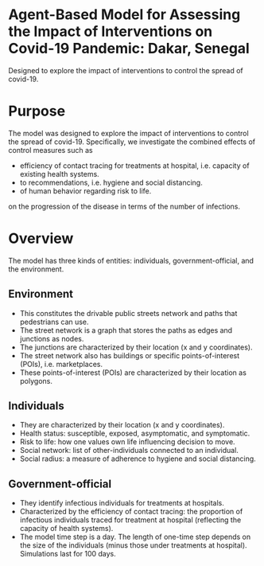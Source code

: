 # Agent-Based Model for Assessing the Impact of Interventions on Covid-19 Pandemic: Dakar, Senegal
Designed to explore the impact of interventions to control the spread of covid-19. 

# Purpose 
The model was designed to explore the impact of interventions to control the spread of covid-19. Specifically, we investigate the combined effects of control measures such as 
  * efficiency of contact tracing for treatments at hospital, i.e. capacity of existing health systems.
  * to recommendations, i.e. hygiene and social distancing.
  * of human behavior regarding risk to life. 
  
on the progression of the disease in terms of the number of infections.


# Overview
The model has three kinds of entities: individuals, government-official, and the environment. 

## Environment
* This constitutes the drivable public streets network and paths that pedestrians can use. 
* The street network is a graph that stores the paths as edges and junctions as nodes. 
* The junctions are characterized by their location (x and y coordinates). 
* The street network also has buildings or specific points-of-interest (POIs), i.e. marketplaces.
* These points-of-interest (POIs) are characterized by their location as polygons.

## Individuals
* They are characterized by their location (x and y coordinates).
* Health status: susceptible, exposed, asymptomatic, and symptomatic.
* Risk to life: how one values own life influencing decision to move.
* Social network:  list of other-individuals connected to an individual.
* Social radius: a measure of adherence to hygiene and social distancing.

## Government-official 
* They identify infectious individuals for treatments at hospitals. 
* Characterized by the efficiency of contact tracing: the proportion of infectious individuals traced for treatment at hospital (reflecting the capacity of health systems). 
* The model time step is a day. The length of one-time step depends on the size of the individuals (minus those under treatments at hospital). Simulations last for 100 days.
